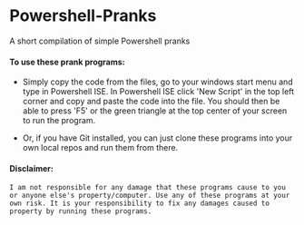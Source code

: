 # Powershell-Pranks
A short compilation of simple Powershell pranks

#### To use these prank programs:
 * Simply copy the code from the files, go to your windows start menu and type in Powershell ISE. In Powershell
   ISE click 'New Script' in the top left corner and copy and paste the code into the file. You should then be able to press 'F5' or the      green triangle at the top center of your screen to run the program. 

 * Or, if you have Git installed, you can just clone these programs into your own local repos and run them from there. 

#### Disclaimer:
    I am not responsible for any damage that these programs cause to you or anyone else's property/computer. Use any of these programs at your own risk. It is your responsibility to fix any damages caused to property by running these programs.
